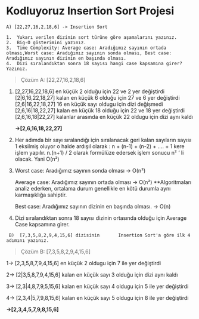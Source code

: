 # Kodluyoruz Insertion Sort Projesi
```
A) [22,27,16,2,18,6] -> Insertion Sort

1.	Yukarı verilen dizinin sort türüne göre aşamalarını yazınız.
2.	Big-O gösterimini yazınız.
3.	Time Complexity: Average case: Aradığımız sayının ortada olması,Worst case: Aradığımız sayının sonda olması, Best case: Aradığımız sayının dizinin en başında olması.
4.	Dizi sıralandıktan sonra 18 sayısı hangi case kapsamına girer? Yazınız.
```
> Çözüm A:    [22,27,16,2,18,6]
1.	[2,27,16,22,18,6]          en küçük 2 olduğu için 22 ve 2 yer değiştirdi 
[2|6,16,22,18,27]  kalan en küçük 6 olduğu için 27 ve 6 yer değiştirdi
[2,6|16,22,18,27] 16 en küçük sayı oldugu için dizi değişmedi 
[2,6,16|18,22,27] kalan en küçük 18 olduğu için 22 ve 18 yer değiştirdi
[2,6,16,18|22,27]         kalanlar arasında en küçük 22 oldugu için dizi aynı kaldı

       **->[2,6,16,18,22,27]**

2.	Her adımda bir sayı sıralandığı için sıralanacak geri kalan sayıların sayısı 1 eksilmiş oluyor o halde ardışıl olarak :
  n + (n-1) + (n-2) + ….  + 1   kere işlem yapılır.  n.(n+1) / 2  olarak formülüze edersek işlem sonucu  n²  ‘ li olacak.   Yani O(n²) 

3. Worst case: Aradığımız sayının sonda olması   -> O(n²)

   Average case: Aradığımız sayının ortada olması -> O(n²)   **Algoritmaları analiz ederken, ortalama durum genellikle en kötü durumla aynı karmaşıklığa sahiptir. 

   Best case: Aradığımız sayının dizinin en başında olması. -> O(n)

4.	Dizi sıralandıktan sonra 18 sayısı dizinin ortasında olduğu için Average Case kapsamına girer.

```
 B)  [7,3,5,8,2,9,4,15,6] dizisinin       Insertion Sort'a göre ilk 4 adımını yazınız.
```
> Çözüm B: [7,3,5,8,2,9,4,15,6]

1-> [2,3,5,8,7,9,4,15,6]  en küçük 2 oldugu için 7 ile yer değiştirdi

2-> [2|3,5,8,7,9,4,15,6]  kalan en küçük sayı 3 olduğu için dizi aynı kaldı

3-> [2,3|4,8,7,9,5,15,6] kalan en küçük sayı 4 oldugu için 5 ile yer değiştirdi

4-> [2,3,4|5,7,9,8,15,6] kalan en küçük sayı 5 oldugu için 8 ile yer değiştirdi
 
  **->[2,3,4,5,7,9,8,15,6]**
